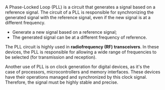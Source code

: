 

A Phase-Locked Loop (PLL) is a circuit that generates a signal based on a reference signal. The circuit of a PLL is responsible for synchronizing the generated signal with the reference signal, even if the new signal is at a different frequency.

- Generate a new signal based on a reference signal;
- The generated signal can be at a different frequency of reference.

The PLL circuit is highly used in **radiofrequency (RF) transceivers**. In these devices, the PLL is responsible for allowing a wide range of frequencies to be selected (for transmission and reception).

Another use of PLL is on clock generation for digital devices, as it's the case of processors, microcontrollers and memory interfaces. These devices have their operations managed and synchronized by this clock signal. Therefore, the signal must be highly stable and precise.
